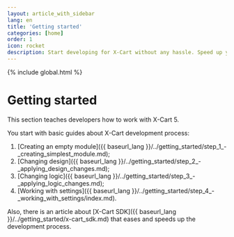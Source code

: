 ```yaml
---
layout: article_with_sidebar
lang: en
title: 'Getting started'
categories: [home]
order: 1
icon: rocket
description: Start developing for X-Cart without any hassle. Speed up your work process with X-Cart SDK
---
```


{% include global.html %}

# Getting started 

This section teaches developers how to work with X-Cart 5.

You start with basic guides about X-Cart development process:

1.  [Creating an empty module]({{ baseurl_lang }}/../getting_started/step_1_-_creating_simplest_module.md);
2.  [Changing design]({{ baseurl_lang }}/../getting_started/step_2_-_applying_design_changes.md);
3.  [Changing logic]({{ baseurl_lang }}/../getting_started/step_3_-_applying_logic_changes.md);
4.  [Working with settings]({{ baseurl_lang }}/../getting_started/step_4_-_working_with_settings/index.md).

Also, there is an article about [X-Cart SDK]({{ baseurl_lang }}/../getting_started/x-cart_sdk.md) that eases and speeds up the development process.